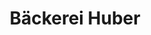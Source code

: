 ---
title: "Bäckerei Huber"
url: /seeon-seebruck/baeckerei-huber-chiemseestrasse/
shop: Bäckerei
---